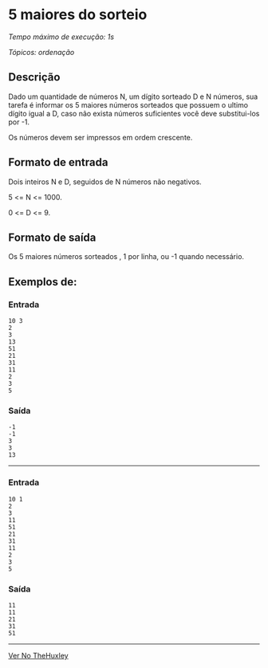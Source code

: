 # 5 maiores do sorteio

_Tempo máximo de execução: 1s_

_Tópicos: ordenação_

## Descrição

Dado um quantidade de números N,  um dígito sorteado D e N números, sua tarefa é informar os 5 maiores números sorteados que possuem o ultimo dígito igual a D, caso não exista números suficientes você deve substitui-los por -1.

Os números devem ser impressos em ordem crescente.

## Formato de entrada

Dois inteiros N e D, seguidos de N números não negativos.

5 <= N <= 1000.

0 <= D <= 9.

## Formato de saída

Os 5 maiores números sorteados , 1 por linha, ou -1 quando necessário.

## Exemplos de:


### Entrada

    10 3
    2
    3
    13
    51
    21
    31
    11
    2
    3
    5

### Saída

    -1
    -1
    3
    3
    13

_____________________________________

### Entrada

    10 1
    2
    3
    11
    51
    21
    31
    11
    2
    3
    5

### Saída

    11
    11
    21
    31
    51

________________________________

[Ver No TheHuxley](https://thehuxley.com/problem/868?locale=pt_BR)